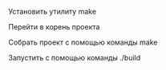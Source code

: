 Установить утилиту make 

Перейти в корень проекта 

Собрать проект с помощью команды make 

Запустить с помощью команды ./build 
